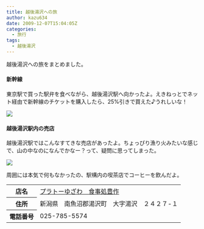 ```yaml
---
title: 越後湯沢への旅
author: kazu634
date: 2009-12-07T15:04:05Z
categories:
  - 旅行
tags:
  - 越後湯沢
---
```

<div class="section">
<p>
    越後湯沢への旅をまとめました。
</p>

<h4>
    新幹線
</h4>

<p>
    東京駅で買った駅弁を食べながら、越後湯沢駅へ向かったよ。えきねっとでネット経由で新幹線のチケットを購入したら、25%引きで買えた♪うれしいな！
</p>

<p>
<center>
</center>
</p>

<p>
<a href="http://flickr.com/photos/42332031@N02/4165661545/" onclick="__gaTracker('send', 'event', 'outbound-article', 'http://flickr.com/photos/42332031@N02/4165661545/', '');" title="駅弁"><img src="http://farm3.static.flickr.com/2788/4165661545_d64148f420.jpg" /></a>
</p></p>

<h4>
    越後湯沢駅内の売店
</h4>

<p>
    越後湯沢駅ではこんなすてきな売店があったよ。ちょっぴり漁り火みたいな感じで、山の中なのになんでかなー？って、疑問に思ってしまった。
</p>

<p>
<center>
</center>
</p>

<p>
<a href="http://flickr.com/photos/42332031@N02/4165661931/" onclick="__gaTracker('send', 'event', 'outbound-article', 'http://flickr.com/photos/42332031@N02/4165661931/', '');" title="越後湯沢駅"><img src="http://farm3.static.flickr.com/2600/4165661931_3e3747a1b1.jpg" /></a>
</p></p>

<p>
    周囲には本気で何もなかったの、駅構内の喫茶店でコーヒーを飲んだよ。
</p>

<table>
<tr>
<th>
        店名
</th>

<td>
<a href="http://www.doko.jp/search/shop/sc20262340/?vos=apidoko1" onclick="__gaTracker('send', 'event', 'outbound-article', 'http://www.doko.jp/search/shop/sc20262340/?vos=apidoko1', 'プラトーゆざわ　食事処豊作');" target="_blank">プラトーゆざわ　食事処豊作</a>
</td>
</tr>

<tr>
<th>
        住所
</th>

<td>
        新潟県　南魚沼郡湯沢町　大字湯沢　２４２７-１
</td>
</tr>

<tr>
<th>
        電話番号
</th>

<td>
        025-785-5574
</td>
</tr>
</table>
</div>
